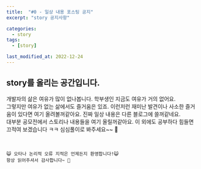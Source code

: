 ```yaml
---
title:  "#0 - 일상 내용 포스팅 공지" 
excerpt: "story 공지사항"

categories:
  - story
tags:
  - [story]

last_modified_at: 2022-12-24
---
```


## story를 올리는 공간입니다.

개발자의 삶은 여유가 많이 없나봅니다. 학부생인 지금도 여유가 거의 없어요.  
그렇지만 여유가 없는 삶에서도 즐거움은 있죠. 이런저런 재미난 발견이나 
사소한 즐거움이 있다면 여기 올려볼꺼같아요.   진짜 일상 내용은 다른 블로그에 쓸꺼같네요.  
대부분 공모전에서 스토리나 내용들을 여기 올릴꺼같아요. 이 외에도 공부하다 힘들면
끄적여 보겠습니다 ㅋㅋ 심심풀이로 봐주세요~~ 👻



<br>

    😺 오타나 논리적 오류 지적은 언제든지 환영합니다!😺   
    항상 읽어주셔서 감사합니다~ 🙏